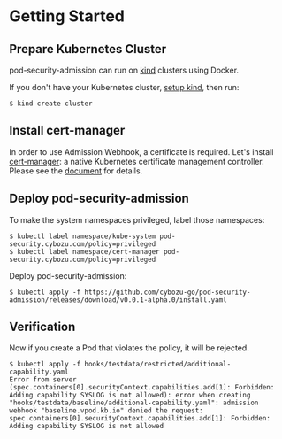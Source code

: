 Getting Started
===============

Prepare Kubernetes Cluster
--------------------------

pod-security-admission can run on [kind](https://kind.sigs.k8s.io) clusters using Docker.

If you don't have your Kubernetes cluster, [setup kind](https://kind.sigs.k8s.io/docs/user/quick-start/), then run:

```console
$ kind create cluster
```

Install cert-manager
--------------------

In order to use Admission Webhook, a certificate is required.
Let's install [cert-manager](https://cert-manager.io/docs/): a native Kubernetes certificate management controller.
Please see the [document](https://cert-manager.io/docs/installation/kubernetes/) for details.

Deploy pod-security-admission
-----------------------------

To make the system namespaces privileged, label those namespaces:

```console
$ kubectl label namespace/kube-system pod-security.cybozu.com/policy=privileged
$ kubectl label namespace/cert-manager pod-security.cybozu.com/policy=privileged
```

Deploy pod-security-admission:

```console
$ kubectl apply -f https://github.com/cybozu-go/pod-security-admission/releases/download/v0.0.1-alpha.0/install.yaml
```

Verification
------------

Now if you create a Pod that violates the policy, it will be rejected.

```console
$ kubectl apply -f hooks/testdata/restricted/additional-capability.yaml
Error from server (spec.containers[0].securityContext.capabilities.add[1]: Forbidden: Adding capability SYSLOG is not allowed): error when creating "hooks/testdata/baseline/additional-capability.yaml": admission webhook "baseline.vpod.kb.io" denied the request: spec.containers[0].securityContext.capabilities.add[1]: Forbidden: Adding capability SYSLOG is not allowed
```
